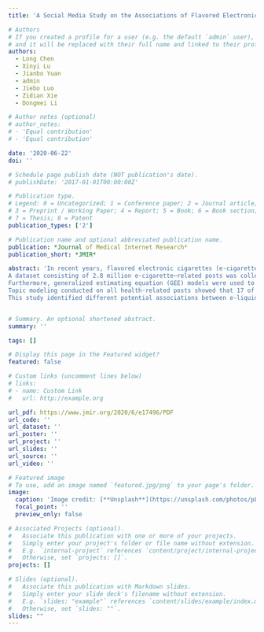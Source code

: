 ```yaml
---
title: 'A Social Media Study on the Associations of Flavored Electronic Cigarettes With Health Symptoms: Observational Study'

# Authors
# If you created a profile for a user (e.g. the default `admin` user), write the username (folder name) here
# and it will be replaced with their full name and linked to their profile.
authors:
  - Long Chen
  - Xinyi Lu
  - Jianbo Yuan
  - admin
  - Jiebo Luo
  - Zidian Xie
  - Dongmei Li

# Author notes (optional)
# author_notes:
# - 'Equal contribution'
# - 'Equal contribution'

date: '2020-06-22'
doi: ''

# Schedule page publish date (NOT publication's date).
# publishDate: '2017-01-01T00:00:00Z'

# Publication type.
# Legend: 0 = Uncategorized; 1 = Conference paper; 2 = Journal article;
# 3 = Preprint / Working Paper; 4 = Report; 5 = Book; 6 = Book section;
# 7 = Thesis; 8 = Patent
publication_types: ['2']

# Publication name and optional abbreviated publication name.
publication: *Journal of Medical Internet Research*
publication_short: *JMIR*

abstract: 'In recent years, flavored electronic cigarettes (e-cigarettes) have become popular among teenagers and young adults. Discussions about e-cigarettes and e-cigarette use (vaping) experiences are prevalent online, making social media an ideal resource for understanding the health risks associated with e-cigarette flavors from the users’ perspective. This study aimed to investigate the potential associations between electronic cigarette liquid (e-liquid) flavors and the reporting of health symptoms using social media data.
A dataset consisting of 2.8 million e-cigarette–related posts was collected using keyword filtering from Reddit, a social media platform, from January 2013 to April 2019. Temporal analysis for nine major health symptom categories was used to understand the trend of public concerns related to e-cigarettes. Sentiment analysis was conducted to obtain the proportions of positive and negative sentiment scores for all reported health symptom categories. Topic modeling was applied to reveal the topics related to e-cigarettes and health symptoms. 
Furthermore, generalized estimating equation (GEE) models were used to quantitatively measure potential associations between e-liquid flavors and the reporting of health symptoms. Temporal analysis showed that the Respiratory category was consistently the most discussed health symptom category among all categories related to e-cigarettes on Reddit, followed by the Throat category. Sentiment analysis showed higher proportions of positive sentiment scores for all reported health symptom categories, except for the Cancer category. 
Topic modeling conducted on all health-related posts showed that 17 of the top 100 topics were flavor related. GEE models showed different associations between the reporting of health symptoms and e-liquid flavor categories, for example, lower association of the Beverage flavors with Respiratory compared with other flavors and higher association of the Fruit flavors with Cardiovascular than other flavors.
This study identified different potential associations between e-liquid flavors and the reporting of health symptoms using social media data. The results of this study provide valuable information for further investigation of the health effects associated with different e-liquid flavors.'


# Summary. An optional shortened abstract.
summary: ''

tags: []

# Display this page in the Featured widget?
featured: false

# Custom links (uncomment lines below)
# links:
# - name: Custom Link
#   url: http://example.org

url_pdf: https://www.jmir.org/2020/6/e17496/PDF
url_code: ''
url_dataset: ''
url_poster: ''
url_project: ''
url_slides: ''
url_source: ''
url_video: ''

# Featured image
# To use, add an image named `featured.jpg/png` to your page's folder.
image:
  caption: 'Image credit: [**Unsplash**](https://unsplash.com/photos/pLCdAaMFLTE)'
  focal_point: ''
  preview_only: false

# Associated Projects (optional).
#   Associate this publication with one or more of your projects.
#   Simply enter your project's folder or file name without extension.
#   E.g. `internal-project` references `content/project/internal-project/index.md`.
#   Otherwise, set `projects: []`.
projects: []

# Slides (optional).
#   Associate this publication with Markdown slides.
#   Simply enter your slide deck's filename without extension.
#   E.g. `slides: "example"` references `content/slides/example/index.md`.
#   Otherwise, set `slides: ""`.
slides: ""
---
```

